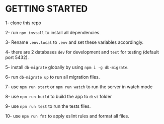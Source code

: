 # GETTING STARTED

1- clone this repo

2- run `npm install` to install all dependencies.

3- Rename `.env.local` to `.env` and set these variables accordingly.

4- there are 2 databases `dev` for development and `test` for testing  (default port 5432).

5- install `db-migrate` globally by using `npm i -g db-migrate`.

6- run `db-migrate up` to run all migration files.

7- use `npm run start` or `npm run watch` to run the server in watch mode

8- use `npm run build` to build the app to `dist` folder

9- use `npm run test` to run the tests files.

10- use `npm run fmt` to apply eslint rules and format all files.

